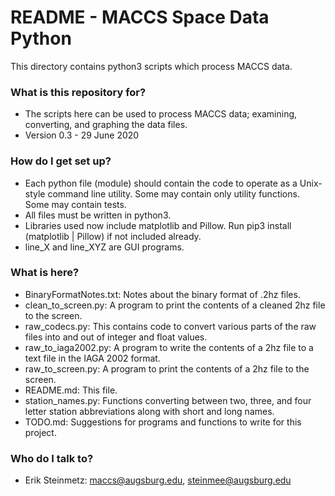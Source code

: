# README - MACCS Space Data Python #

This directory contains python3 scripts which process MACCS data.

### What is this repository for? ###

* The scripts here can be used to process MACCS data; examining,
converting, and graphing the data files.
* Version 0.3 - 29 June 2020

### How do I get set up? ###

* Each python file (module) should contain the code to operate as a
Unix-style command line utility. Some may contain only utility functions.
Some may contain tests.
* All files must be written in python3.
* Libraries used now include matplotlib and Pillow. Run pip3 install
(matplotlib | Pillow) if not included already.
* line_X and line_XYZ are GUI programs.

### What is here? ###

* BinaryFormatNotes.txt: Notes about the binary format of .2hz files.
* clean_to_screen.py: A program to print the contents of a cleaned 2hz file to
the screen.
* raw_codecs.py: This contains code to convert various parts of the
raw files into and out of integer and float values.
* raw_to_iaga2002.py: A program to write the contents of a 2hz file to a text
file in the IAGA 2002 format.
* raw_to_screen.py: A program to print the contents of a 2hz file to
the screen.
* README.md: This file.
* station_names.py: Functions converting between two, three, and four letter
station abbreviations along with short and long names.
* TODO.md: Suggestions for programs and functions to write for this project.

### Who do I talk to? ###

* Erik Steinmetz: maccs@augsburg.edu, steinmee@augsburg.edu

